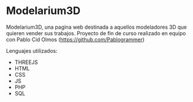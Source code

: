 # Modelarium3D
Modelarium3D, una pagina web destinada a aquellos modeladores 3D que quieren vender sus trabajos.
Proyecto de fin de curso realizado en equipo con Pablo Cid Olmos (https://github.com/Pablogrammer)

Lenguajes utilizados:
- THREEJS
- HTML
- CSS
- JS
- PHP
- SQL

